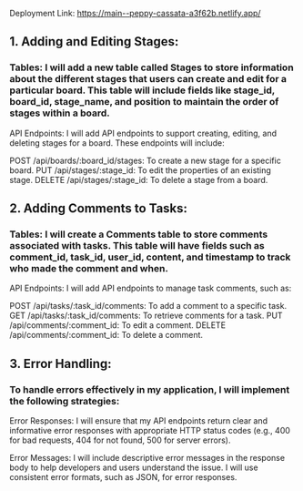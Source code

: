 Deployment Link: https://main--peppy-cassata-a3f62b.netlify.app/

## 1. Adding and Editing Stages:

### Tables: I will add a new table called Stages to store information about the different stages that users can create and edit for a particular board. This table will include fields like stage_id, board_id, stage_name, and position to maintain the order of stages within a board.

API Endpoints: I will add API endpoints to support creating, editing, and deleting stages for a board. These endpoints will include:

POST /api/boards/:board_id/stages: To create a new stage for a specific board.
PUT /api/stages/:stage_id: To edit the properties of an existing stage.
DELETE /api/stages/:stage_id: To delete a stage from a board.

## 2. Adding Comments to Tasks:

### Tables: I will create a Comments table to store comments associated with tasks. This table will have fields such as comment_id, task_id, user_id, content, and timestamp to track who made the comment and when.

API Endpoints: I will add API endpoints to manage task comments, such as:

POST /api/tasks/:task_id/comments: To add a comment to a specific task.
GET /api/tasks/:task_id/comments: To retrieve comments for a task.
PUT /api/comments/:comment_id: To edit a comment.
DELETE /api/comments/:comment_id: To delete a comment.

## 3. Error Handling:

### To handle errors effectively in my application, I will implement the following strategies:

Error Responses: I will ensure that my API endpoints return clear and informative error responses with appropriate HTTP status codes (e.g., 400 for bad requests, 404 for not found, 500 for server errors).

Error Messages: I will include descriptive error messages in the response body to help developers and users understand the issue. I will use consistent error formats, such as JSON, for error responses.

